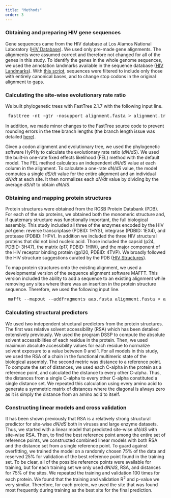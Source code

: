 ```yaml
---
title: "Methods"
order: 3
---
```


### Obtaining and preparing HIV gene sequences

Gene sequences came from the HIV database at Los Alamos National Laboratory ([HIV Database](http://www.hiv.lanl.gov/content/index)). We used only pre-made gene alignments. The alignments were assumed correct and therefore not changed for all of the genes in this study. To identify the genes in the whole genome sequences, we used the annotation landmarks available in the sequence database ([HIV Landmarks](http://www.hiv.lanl.gov/content/sequence/HIV/MAP/landmark.html)). With [this script](data/gp120/gp120_sequences/translate_dna_sequences.py), sequences were filtered to include only those with entirely canonical bases, and to change stop codons in the original alignment to gaps. 

### Calculating the site-wise evolutionary rate ratio

We built phylogenetic trees with FastTree 2.1.7 with the following input line.

<pre> <span style="font-family:Courier">fasttree -nt -gtr -nosupport alignment.fasta > alignment.tree</span> </pre>

In addition, we made minor changes to the FastTree source code to prevent rounding errors in the tree branch lengths (the branch length issue was detailed  [here](http://darlinglab.org/blog/2015/03/23/not-so-fast-fasttree.html)).

Given a codon alignment and evolutionary tree, we used the phylogenetic software HyPHy to calculate the evolutionary rate ratio (*dN/dS*). We used the built-in one-rate fixed effects likelihood (FEL) method with the default model. The FEL method calculates an independent *dN/dS* value at each column in the alignment. To calculate a one-rate *dN/dS* value, the model computes a single *dS/dt* value for the entire alignment and an individual *dN/dt* at each site. It then normalizes each *dN/dt* value by dividing by the average *dS/dt* to obtain *dN/dS*. 

### Obtaining and mapping protein structures

Protein structures were obtained from the RCSB Protein Databank (PDB). For each of the six proteins, we obtained both the monomeric structure and, if quaternary structure was functionally important, the full biological assembly. This study included all three of the enzymes encoded by the HIV *pol* gene: reverse transcriptase (PDBID: 1HYS), integrase (PDBID: 1EX4), and protease (PDBID: 1HPV). In addition we included the three HIV structural proteins that did not bind nucleic acid. Those included the capsid (p24, PDBID: 3H47), the matrix (p17, PDBID: 1HIW), and the major component of the HIV receptor binding protein (gp120, PDBID: 4TVP). We broadly followed the HIV structure suggestions curated by the PDB ([HIV Structures](http://www.rcsb.org/pdb/education_discussion/educational_resources/struct_bio_hiv_lores.pdf)).

To map protein structures onto the existing alignment, we used a developmental version of the sequence alignment software MAFFT. This version included the ability to add a sequence to an existing alignment while removing any sites where there was an insertion in the protein structure sequence. Therefore, we used the following input line.

<pre> <span style="font-family:Courier">mafft --mapout --addfragments aas.fasta alignment.fasta > added_alignment.fasta</span> </pre>

### Calculating structural predictors

We used two independent structural predictors from the protein structures. The first was relative solvent accessibility (RSA) which has been detailed extensively previously. We used the program DSSP to compute the absolute solvent accessibilities of each residue in the protein. Then, we used maximum absolute accessibility values for each residue to normalize solvent exposure to a value between 0 and 1. For all models in this study, we used the RSA of a chain in the functional multimeric state of the biological assembly. The second metric was distance to a reference point. To compute the set of distances, we used each C-alpha in the protein as a reference point, and calculated the distance to every other C-alpha. Thus, the distances from a single C-alpha to every other C-alpha constituted a single distance set. We repeated this calculation using every amino acid to generate a symmetric matrix of distances where the diagonal is always zero as it is simply the distance from an amino acid to itself.

### Constructing linear models and cross validation

It has been shown previously that RSA is a relatively strong structural predictor for site-wise *dN/dS* both in viruses and large enzyme datasets. Thus, we started with a linear model that predicted site-wise *dN/dS* with site-wise RSA. Then, to find the best reference point among the entire set of reference points, we constructed combined linear models with both RSA and the distance set from a single reference point. To guard against overfitting, we trained the model on a randomly chosen 75% of the data and reserved 25% for validation of the best reference point found in the training set. To be clear, all of the possible reference points were available for training, but for each training set we only used *dN/dS*, RSA, and distances for 75% of the sites. We repeated the training and validation 100 times for each protein. We found that the training and validation R<sup>2</sup> and p-value we very similar. Therefore, for each protein, we used the site that was found most frequently during training as the best site for the final prediction.
